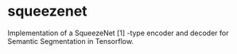 # squeezenet
Implementation of a SqueezeNet [1] -type encoder and decoder for Semantic Segmentation in Tensorflow. 

